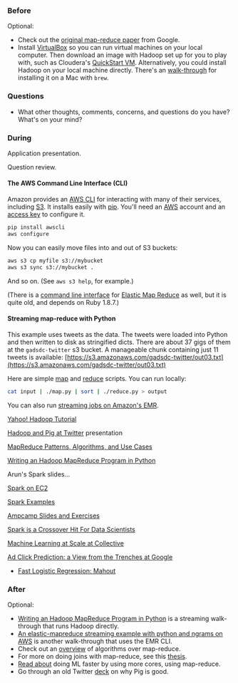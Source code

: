 ### Before

Optional:

 * Check out the [original map-reduce paper](http://research.google.com/archive/mapreduce.html) from Google.
 * Install [VirtualBox](https://www.virtualbox.org/) so you can run virtual machines on your local computer. Then download an image with Hadoop set up for you to play with, such as Cloudera's [QuickStart VM](http://www.cloudera.com/content/support/en/downloads/download-components/download-products.html?productID=F6mO278Rvo). Alternatively, you could install Hadoop on your local machine directly. There's an [walk-through](http://blog.tundramonkey.com/2013/02/24/setting-up-hadoop-on-osx-mountain-lion) for installing it on a Mac with `brew`.


### Questions

 * What other thoughts, comments, concerns, and questions do you have? What's on your mind?


### During

Application presentation.

Question review.

#### The AWS Command Line Interface (CLI)

Amazon provides an [AWS CLI](https://aws.amazon.com/cli/) for interacting with many of their services, including [S3](http://aws.amazon.com/s3/). It installs easily with [pip](https://pypi.python.org/pypi/pip). You'll need an [AWS](http://aws.amazon.com/) account and an [access key](https://console.aws.amazon.com/iam/home?#security_credential) to configure it.

```bash
pip install awscli
aws configure
```

Now you can easily move files into and out of S3 buckets:

```bash
aws s3 cp myfile s3://mybucket
aws s3 sync s3://mybucket .
```

And so on. (See `aws s3 help`, for example.)

(There is a [command line interface](http://docs.aws.amazon.com/ElasticMapReduce/latest/DeveloperGuide/emr-cli-reference.html) for [Elastic Map Reduce](https://aws.amazon.com/elasticmapreduce/) as well, but it is quite old, and depends on Ruby 1.8.7.)


#### Streaming map-reduce with Python

This example uses tweets as the data. The tweets were loaded into Python and then written to disk as stringified dicts. There are about 37 gigs of them at the `gadsdc-twitter` s3 bucket. A manageable chunk containing just 11 tweets is available: [https://s3.amazonaws.com/gadsdc-twitter/out03.txt](https://s3.amazonaws.com/gadsdc-twitter/out03.txt)

Here are simple [map](map.py) and [reduce](reduce.py) scripts. You can run locally:

```bash
cat input | ./map.py | sort | ./reduce.py > output
```

You can also run [streaming jobs on Amazon's EMR](http://docs.aws.amazon.com/ElasticMapReduce/latest/DeveloperGuide/CLI_CreateStreaming.html).


[Yahoo! Hadoop Tutorial](http://developer.yahoo.com/hadoop/tutorial/)

[Hadoop and Pig at Twitter](http://www.slideshare.net/kevinweil/hadoop-pig-and-twitter-nosql-east-2009) presentation

[MapReduce Patterns, Algorithms, and Use Cases](http://highlyscalable.wordpress.com/2012/02/01/mapreduce-patterns/)

[Writing an Hadoop MapReduce Program in Python](http://www.michael-noll.com/tutorials/writing-an-hadoop-mapreduce-program-in-python/)

Arun's Spark slides...

[Spark on EC2](spark_on_ec2.md)

[Spark Examples](https://spark.incubator.apache.org/examples.html)

[Ampcamp Slides and Exercises](http://ampcamp.berkeley.edu/4/)

[Spark is a Crossover Hit For Data Scientists](http://blog.cloudera.com/blog/2014/03/why-apache-spark-is-a-crossover-hit-for-data-scientists/)

[Machine Learning at Scale at Collective](http://arxiv.org/pdf/1402.6076v1.pdf)

[Ad Click Prediction: a View from the Trenches at Google](http://static.googleusercontent.com/media/research.google.com/en/us/pubs/archive/41159.pdf)

 * [Fast Logistic Regression: Mahout](https://cwiki.apache.org/MAHOUT/logistic-regression.html)


### After

Optional:

 * [Writing an Hadoop MapReduce Program in Python](http://www.michael-noll.com/tutorials/writing-an-hadoop-mapreduce-program-in-python/) is a streaming walk-through that runs Hadoop directly.
 * [An elastic-mapreduce streaming example with python and ngrams on AWS](http://dbaumgartel.wordpress.com/2014/04/10/an-elastic-mapreduce-streaming-example-with-python-and-ngrams-on-aws/) is another walk-through that uses the EMR CLI.
 * Check out an [overview](http://highlyscalable.wordpress.com/2012/02/01/mapreduce-patterns/) of algorithms over map-reduce.
 * For more on doing joins with map-reduce, see this [thesis](http://www.inf.ed.ac.uk/publications/thesis/online/IM100859.pdf).
 * [Read about](http://www.cs.stanford.edu/people/ang//papers/nips06-mapreducemulticore.pdf) doing ML faster by using more cores, using map-reduce.
 * Go through an old Twitter [deck](http://www.slideshare.net/kevinweil/hadoop-pig-and-twitter-nosql-east-2009) on why Pig is good.
